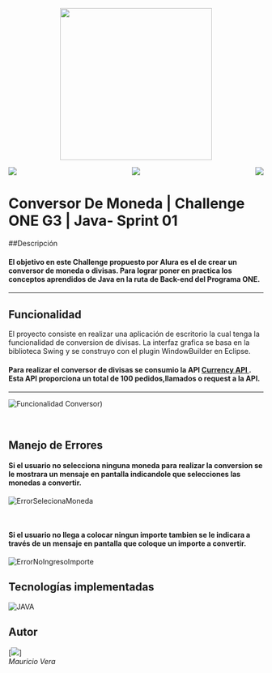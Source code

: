 <p align="center">
  <img width="300" height="300" src="https://user-images.githubusercontent.com/104738144/209450152-fdd84f86-a8b9-42de-92c9-5e105ab0a77d.png">
</p>

<p align="center">
 <img src="https://img.shields.io/badge/status-liberado-green" align="left"> 
 <img src="https://img.shields.io/badge/version-V2.0-green">
 <img src="https://img.shields.io/badge/fecha-Diciembre%202022-green" align="right">
</p>

 # Conversor De Moneda | Challenge ONE G3 | Java- Sprint 01
 
##Descripción
  #### El objetivo en este Challenge propuesto por Alura es el de crear un conversor de moneda o divisas. Para lograr poner en practica los conceptos aprendidos de Java en la ruta de Back-end del Programa ONE.
---

## Funcionalidad

  El proyecto consiste en realizar una aplicación de escritorio la cual tenga la funcionalidad de conversion de divisas.
  La interfaz grafica se basa en la biblioteca Swing y se construyo con el plugin WindowBuilder en Eclipse.
  
 #### Para realizar el conversor de divisas se consumio la API <a href="https://currency.getgeoapi.com">Currency API </a>. Esta API proporciona un total de 100 pedidos,llamados o request a la API.
---
![Funcionalidad Conversor)](https://user-images.githubusercontent.com/104738144/209484393-f9203328-b29b-43b3-b363-47ba6717427c.gif)

&nbsp;

## Manejo de Errores

 #### Si el usuario no selecciona ninguna moneda para realizar la conversion se le mostrara un mensaje en pantalla indicandole que selecciones las monedas a    convertir.
  ![ErrorSelecionaMoneda](https://user-images.githubusercontent.com/104738144/209484499-eeae9bc3-186b-4615-bd17-ad2885972ab2.png)
  
  &nbsp;
  
  #### Si el usuario no llega a colocar ningun importe tambien se le indicara a través de un mensaje en pantalla que coloque un importe a convertir.
  ![ErrorNoIngresoImporte](https://user-images.githubusercontent.com/104738144/209484565-3f4e5e5f-5e9c-446c-a8f6-a4ec64723e41.png)
  &nbsp;


## Tecnologías implementadas
![JAVA](https://img.shields.io/badge/-Java-orange)

## Autor
[<img src="https://avatars.githubusercontent.com/u/104738144?v=4">]<br>*Mauricio Vera*


